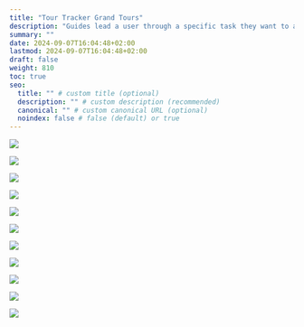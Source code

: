```yaml
---
title: "Tour Tracker Grand Tours"
description: "Guides lead a user through a specific task they want to accomplish, often with a sequence of steps."
summary: ""
date: 2024-09-07T16:04:48+02:00
lastmod: 2024-09-07T16:04:48+02:00
draft: false
weight: 810
toc: true
seo:
  title: "" # custom title (optional)
  description: "" # custom description (recommended)
  canonical: "" # custom canonical URL (optional)
  noindex: false # false (default) or true
---
```


![](https://picbed-1311007548.cos.ap-shanghai.myqcloud.com/markdown_picbed/img//2024/09/18/419c3b57b5e4e60f90e43f89bb2ba9b4.png)

![](https://picbed-1311007548.cos.ap-shanghai.myqcloud.com/markdown_picbed/img//2024/09/18/dc727ffe4f928618451b2025d6d0b368.png)

![](https://picbed-1311007548.cos.ap-shanghai.myqcloud.com/markdown_picbed/img//2024/09/18/2c700c2c9c1472910d0866c24bdab9c4.png)

![](https://picbed-1311007548.cos.ap-shanghai.myqcloud.com/markdown_picbed/img//2024/09/18/94caa25c7ada5b0fc3b2ac9b62c7b8fd.png)

![](https://picbed-1311007548.cos.ap-shanghai.myqcloud.com/markdown_picbed/img//2024/09/18/670d46e6993018f2672960004f9d65e7.png)

![](https://picbed-1311007548.cos.ap-shanghai.myqcloud.com/markdown_picbed/img//2024/09/18/c5cdc450fe4c7fa5f1ec8c99eaf911ff.png)

![](https://picbed-1311007548.cos.ap-shanghai.myqcloud.com/markdown_picbed/img//2024/09/18/6c099edf9dbd414c1aa8ab63c3246d7d.png)

![](https://picbed-1311007548.cos.ap-shanghai.myqcloud.com/markdown_picbed/img//2024/09/18/d49747d9aad65e6cca31fad06b72fc0e.png)

![](https://picbed-1311007548.cos.ap-shanghai.myqcloud.com/markdown_picbed/img//2024/09/18/2a8b7fe406cf72de8ff9378bcddd5bfa.png)

![](https://picbed-1311007548.cos.ap-shanghai.myqcloud.com/markdown_picbed/img//2024/09/18/3eab6470657e244cfe696065884c9936.png)

![](https://picbed-1311007548.cos.ap-shanghai.myqcloud.com/markdown_picbed/img//2024/09/18/a4881c186d1653a941978e539ca5be27.png)